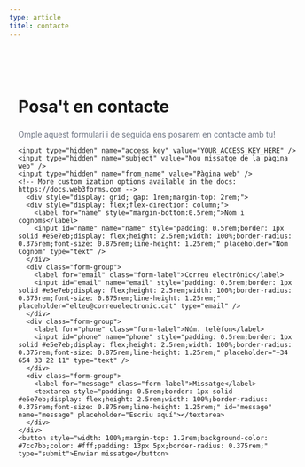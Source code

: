 ```yaml
---
type: article
titel: contacte
---
```


<section style="width: 100%; max-width: 40rem;margin-left: auto;margin-right: auto;padding: 3rem 1rem;">
  <div style="margin-top: 1rem;">
    <h2 style="  font-size: 1.875rem;line-height: 2.25rem;font-weight: 700;">Posa't en contacte</h2>
    <p style="color: rgb(107 114 128);">
      Omple aquest formulari i de seguida ens posarem en contacte amb tu!
    </p>
  </div>

  <form class="contact-form" action="https://api.web3forms.com/submit" method="POST">

    <input type="hidden" name="access_key" value="YOUR_ACCESS_KEY_HERE" />
    <input type="hidden" name="subject" value="Nou missatge de la pàgina web" />
    <input type="hidden" name="from_name" value="Pàgina web" />
    <!-- More custom ization options available in the docs: https://docs.web3forms.com -->
      <div style="display: grid; gap: 1rem;margin-top: 2rem;">
      <div style="display: flex;flex-direction: column;">
        <label for="name" style="margin-bottom:0.5rem;">Nom i cognoms</label>
        <input id="name" name="name" style="padding: 0.5rem;border: 1px solid #e5e7eb;display: flex;height: 2.5rem;width: 100%;border-radius: 0.375rem;font-size: 0.875rem;line-height: 1.25rem;" placeholder="Nom Cognom" type="text" />
      </div>
      <div class="form-group">
        <label for="email" class="form-label">Correu electrònic</label>
        <input id="email" name="email" style="padding: 0.5rem;border: 1px solid #e5e7eb;display: flex;height: 2.5rem;width: 100%;border-radius: 0.375rem;font-size: 0.875rem;line-height: 1.25rem;" placeholder="elteu@correuelectronic.cat" type="email" />
      </div>
      <div class="form-group">
        <label for="phone" class="form-label">Núm. telèfon</label>
        <input id="phone" name="phone" style="padding: 0.5rem;border: 1px solid #e5e7eb;display: flex;height: 2.5rem;width: 100%;border-radius: 0.375rem;font-size: 0.875rem;line-height: 1.25rem;" placeholder="+34 654 33 22 11" type="text" />
      </div>
      <div class="form-group">
        <label for="message" class="form-label">Missatge</label>
        <textarea style="padding: 0.5rem;border: 1px solid #e5e7eb;display: flex;height: 2.5rem;width: 100%;border-radius: 0.375rem;font-size: 0.875rem;line-height: 1.25rem;" id="message" name="message" placeholder="Escriu aquí"></textarea>
      </div>
    </div>
    <button style="width: 100%;margin-top: 1.2rem;background-color: #7cc7bb;color: #fff;padding: 13px 5px;border-radius: 0.375rem;" type="submit">Enviar missatge</button>
  </form>

</section>

